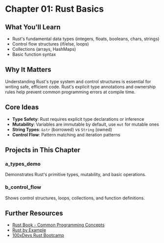 # Chapter 01: Rust Basics

## What You'll Learn
- Rust's fundamental data types (integers, floats, booleans, chars, strings)
- Control flow structures (if/else, loops)
- Collections (arrays, HashMaps)
- Basic function syntax

## Why It Matters
Understanding Rust's type system and control structures is essential for writing safe, efficient code. Rust's explicit type annotations and ownership rules help prevent common programming errors at compile time.

## Core Ideas
- **Type Safety**: Rust requires explicit type declarations or inference
- **Mutability**: Variables are immutable by default, use `mut` for mutable ones
- **String Types**: `&str` (borrowed) vs `String` (owned)
- **Control Flow**: Pattern matching and iteration patterns

## Projects in This Chapter

### a_types_demo
Demonstrates Rust's primitive types, mutability, and basic operations.

### b_control_flow
Shows control structures, loops, collections, and function definitions.

## Further Resources
- [Rust Book - Common Programming Concepts](https://doc.rust-lang.org/book/ch03-00-common-programming-concepts.html)
- [Rust by Example](https://doc.rust-lang.org/rust-by-example/)
- [100xDevs Rust Bootcamp](https://projects.100xdevs.com/tracks/rust-bootcamp/Rust-Bootcamp-7)